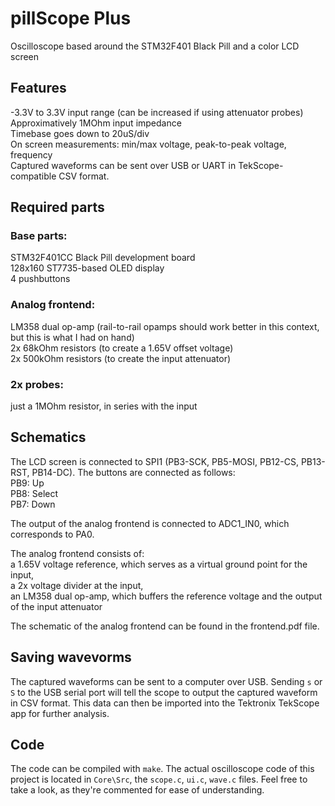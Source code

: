# pillScope Plus
Oscilloscope based around the STM32F401 Black Pill and a color LCD screen
## Features
-3.3V to 3.3V input range (can be increased if using attenuator probes)\
Approximatively 1MOhm input impedance\
Timebase goes down to 20uS/div\
On screen measurements: min/max voltage, peak-to-peak voltage, frequency\
Captured waveforms can be sent over USB or UART in TekScope-compatible CSV format.
## Required parts
### Base parts:
STM32F401CC Black Pill development board\
128x160 ST7735-based OLED display\
4 pushbuttons
### Analog frontend:
LM358 dual op-amp (rail-to-rail opamps should work better in this context, but this is what I had on hand)\
2x 68kOhm resistors (to create a 1.65V offset voltage)\
2x 500kOhm resistors (to create the input attenuator)
### 2x probes:
just a 1MOhm resistor, in series with the input

## Schematics
The LCD screen is connected to SPI1 (PB3-SCK, PB5-MOSI, PB12-CS, PB13-RST, PB14-DC). The buttons are connected as follows:\
PB9: Up\
PB8: Select\
PB7: Down


The output of the analog frontend is connected to ADC1_IN0, which corresponds to PA0.

The analog frontend consists of:\
a 1.65V voltage reference, which serves as a virtual ground point for the input,\
a 2x voltage divider at the input,\
an LM358 dual op-amp, which buffers the reference voltage and the output of the input attenuator

The schematic of the analog frontend can be found in the frontend.pdf file.

## Saving wavevorms
The captured waveforms can be sent to a computer over USB. Sending `s` or `S` to the USB serial port will tell the scope to output the captured waveform in CSV format. This data can then be imported into the Tektronix TekScope app for further analysis.

## Code
The code can be compiled with `make`. The actual oscilloscope code of this project is located in `Core\Src`, the `scope.c`, `ui.c`, `wave.c` files. Feel free to take a look, as they're commented for ease of understanding.




